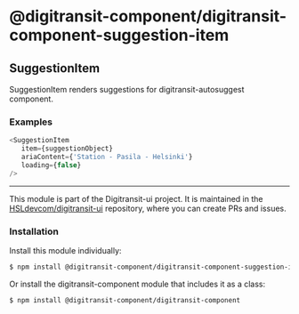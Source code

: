 # @digitransit-component/digitransit-component-suggestion-item

<!-- Generated by documentation.js. Update this documentation by updating the source code. -->

## SuggestionItem

SuggestionItem renders suggestions for digitransit-autosuggest component.

### Examples

```javascript
<SuggestionItem
   item={suggestionObject}
   ariaContent={'Station - Pasila - Helsinki'}
   loading={false}
/>
```

<!-- This file is automatically generated. Please don't edit it directly:
if you find an error, edit the source file (likely index.js), and re-run
./scripts/generate-readmes in the digitransit-component project. -->

---

This module is part of the Digitransit-ui project. It is maintained in the
[HSLdevcom/digitransit-ui](https://github.com/HSLdevcom/digitransit-ui) repository, where you can create
PRs and issues.

### Installation

Install this module individually:

```sh
$ npm install @digitransit-component/digitransit-component-suggestion-item
```

Or install the digitransit-component module that includes it as a class:

```sh
$ npm install @digitransit-component/digitransit-component
```
